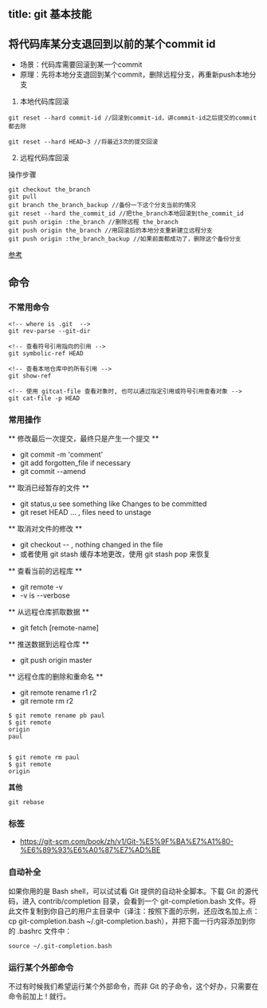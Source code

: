 title: git 基本技能
---


## 将代码库某分支退回到以前的某个commit id

- 场景：代码库需要回滚到某一个commit
- 原理：先将本地分支退回到某个commit，删除远程分支，再重新push本地分支

1. 本地代码库回滚

```
git reset --hard commit-id //回滚到commit-id，讲commit-id之后提交的commit都去除

git reset --hard HEAD~3 //将最近3次的提交回滚
```

2. 远程代码库回滚

操作步骤

```
git checkout the_branch
git pull
git branch the_branch_backup //备份一下这个分支当前的情况
git reset --hard the_commit_id //把the_branch本地回滚到the_commit_id
git push origin :the_branch //删除远程 the_branch
git push origin the_branch //用回滚后的本地分支重新建立远程分支
git push origin :the_branch_backup //如果前面都成功了，删除这个备份分支
```

[参考](https://git-scm.com/book/en/v2)



## 命令



### 不常用命令

```
<!-- where is .git  -->
git rev-parse --git-dir

<!-- 查看符号引用指向的引用 -->
git symbolic-ref HEAD

<!-- 查看本地仓库中的所有引用 -->
git show-ref

<!-- 使用 gitcat-file 查看对象时, 也可以通过指定引用或符号引用查看对象 -->
git cat-file -p HEAD

```





### 常用操作

** 修改最后一次提交，最终只是产生一个提交 **

- git commit -m 'comment'
- git add forgotten_file if necessary
- git commit --amend



** 取消已经暂存的文件 **

- git status,u see something like Changes to be committed
- git reset HEAD <file>... , files need to unstage



** 取消对文件的修改 **

- git checkout -- <file> , nothing changed in the file
- 或者使用 git stash 缓存本地更改，使用 git stash pop 来恢复



** 查看当前的远程库 **

- git remote -v
- -v is --verbose



** 从远程仓库抓取数据 **

- git fetch [remote-name]



** 推送数据到远程仓库 **

- git push origin master


** 远程仓库的删除和重命名 **

- git remote rename r1 r2
- git remote rm r2

```
$ git remote rename pb paul
$ git remote
origin
paul


$ git remote rm paul
$ git remote
origin

```

**其他**

```
git rebase
```


### 标签

- https://git-scm.com/book/zh/v1/Git-%E5%9F%BA%E7%A1%80-%E6%89%93%E6%A0%87%E7%AD%BE



[1]:https://raw.githubusercontent.com/git/git/master/contrib/completion/git-completion.bash "git-completion.bash"



### 自动补全

如果你用的是 Bash shell，可以试试看 Git 提供的自动补全脚本。下载 Git 的源代码，进入 contrib/completion 目录，会看到一个 git-completion.bash 文件。将此文件复制到你自己的用户主目录中（译注：按照下面的示例，还应改名加上点：cp git-completion.bash ~/.git-completion.bash），并把下面一行内容添加到你的 .bashrc 文件中：

```
source ~/.git-completion.bash

```

### 运行某个外部命令

不过有时候我们希望运行某个外部命令，而非 Git 的子命令，这个好办，只需要在命令前加上 ! 就行。
